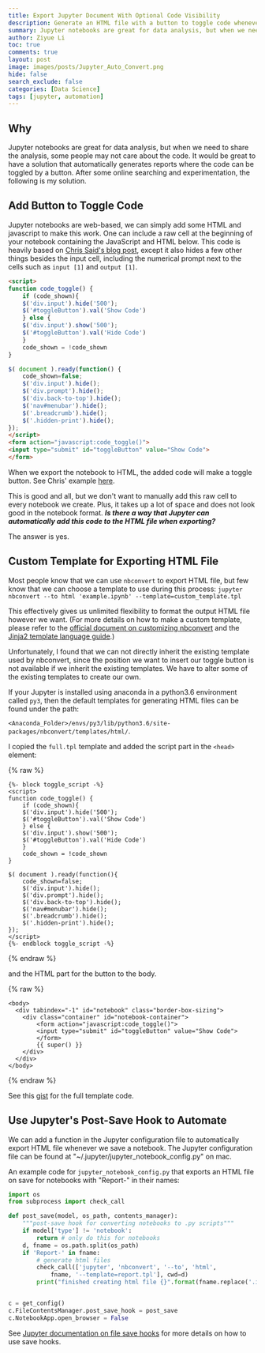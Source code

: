 ```yaml
---
title: Export Jupyter Document With Optional Code Visibility
description: Generate an HTML file with a button to toggle code whenever the Jupyter notebook is saved
summary: Jupyter notebooks are great for data analysis, but when we need to share the analysis, some people may not care about the code. It would be great to have a solution that automatically generates reports where the code can be toggled by a button. After some online searching and experimentation, the following is my solution.
author: Ziyue Li
toc: true
comments: true
layout: post
image: images/posts/Jupyter_Auto_Convert.png
hide: false
search_exclude: false
categories: [Data Science]
tags: [jupyter, automation]
---
```

## Why

Jupyter notebooks are great for data analysis, but when we need to share the analysis, some people may not care about the code. It would be great to have a solution that automatically generates reports where the code can be toggled by a button. After some online searching and experimentation, the following is my solution.

## Add Button to Toggle Code

Jupyter notebooks are web-based, we can simply add some HTML and javascript to make this work. One can include a raw cell at the beginning of your notebook containing the JavaScript and HTML below. This code is heavily based on [Chris Said's blog post](http://chris-said.io/2016/02/13/how-to-make-polished-jupyter-presentations-with-optional-code-visibility/), except it also hides a few other things besides the input cell, including the numerical prompt next to the cells such as `input [1]` and `output [1]`.

```html
<script>
function code_toggle() {
    if (code_shown){
    $('div.input').hide('500');
    $('#toggleButton').val('Show Code')
    } else {
    $('div.input').show('500');
    $('#toggleButton').val('Hide Code')
    }
    code_shown = !code_shown
}

$( document ).ready(function() {
    code_shown=false;
    $('div.input').hide();
    $('div.prompt').hide();
    $('div.back-to-top').hide();
    $('nav#menubar').hide();
    $('.breadcrumb').hide();
    $('.hidden-print').hide();
});
</script>
<form action="javascript:code_toggle()">
<input type="submit" id="toggleButton" value="Show Code">
</form>
```

When we export the notebook to HTML, the added code will make a toggle button. See Chris' example [here](https://nbviewer.jupyter.org/github/csaid/polished_notebooks/blob/master/notebook_polished.ipynb).

This is good and all, but we don't want to manually add this raw cell to every notebook we create. Plus, it takes up a lot of space and does not look good in the notebook format. **_Is there a way that Jupyter can automatically add this code to the HTML file when exporting?_**

The answer is yes.

## Custom Template for Exporting HTML File

Most people know that we can use `nbconvert` to export HTML file, but few know that we can choose a template to use during this process: `jupyter nbconvert --to html 'example.ipynb' --template=custom_template.tpl`

This effectively gives us unlimited flexibility to format the output HTML file however we want. (For more details on how to make a custom template, please refer to the [official document on customizing nbconvert](https://nbconvert.readthedocs.io/en/latest/customizing.html#Converting-a-notebook-to-an-(I)Python-script-and-printing-to-stdout) and the [Jinja2 template language guide](http://jinja.pocoo.org/docs/2.10/templates/).)

Unfortunately, I found that we can not directly inherit the existing template used by nbconvert, since the position we want to insert our toggle button is not available if we inherit the existing templates. We have to alter some of the existing templates to create our own.

If your Jupyter is installed using anaconda in a python3.6 environment called `py3`, then the default templates for generating HTML files can be found under the path:

`<Anaconda_Folder>/envs/py3/lib/python3.6/site-packages/nbconvert/templates/html/`.

<!-- TODO modifications to basic.tpl -->

I copied the `full.tpl` template and added the script part in the `<head>` element:

{% raw %}
``` jinja
{%- block toggle_script -%}
<script>
function code_toggle() {
    if (code_shown){
    $('div.input').hide('500');
    $('#toggleButton').val('Show Code')
    } else {
    $('div.input').show('500');
    $('#toggleButton').val('Hide Code')
    }
    code_shown = !code_shown
}

$( document ).ready(function(){
    code_shown=false;
    $('div.input').hide();
    $('div.prompt').hide();
    $('div.back-to-top').hide();
    $('nav#menubar').hide();
    $('.breadcrumb').hide();
    $('.hidden-print').hide();
});
</script>
{%- endblock toggle_script -%}
```
{% endraw %}

and the HTML part for the button to the body.

{% raw %}

```jinja
<body>
  <div tabindex="-1" id="notebook" class="border-box-sizing">
    <div class="container" id="notebook-container">
        <form action="javascript:code_toggle()">
        <input type="submit" id="toggleButton" value="Show Code">
        </form>
        {{ super() }}
    </div>
  </div>
</body>
```

{% endraw %}

See this [gist](https://gist.github.com/feynlee/701a56a239f7034e380e850865154945) for the full template code.

## Use Jupyter's Post-Save Hook to Automate

We can add a function in the Jupyter configuration file to automatically export HTML file whenever we save a notebook. The Jupyter configuration file can be found at "~/.jupyter/jupyter_notebook_config.py" on mac.

An example code for `jupyter_notebook_config.py` that exports an HTML file on save for notebooks with "Report-" in their names:

```python
import os
from subprocess import check_call

def post_save(model, os_path, contents_manager):
    """post-save hook for converting notebooks to .py scripts"""
    if model['type'] != 'notebook':
        return # only do this for notebooks
    d, fname = os.path.split(os_path)
    if 'Report-' in fname:
        # generate html files
        check_call(['jupyter', 'nbconvert', '--to', 'html',
            fname, '--template=report.tpl'], cwd=d)
        print("finished creating html file {}".format(fname.replace('.ipynb', '.html')))


c = get_config()
c.FileContentsManager.post_save_hook = post_save
c.NotebookApp.open_browser = False
```

See [Jupyter documentation on file save hooks](https://jupyter-notebook.readthedocs.io/en/stable/extending/savehooks.html) for more details on how to use save hooks.